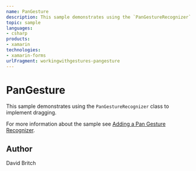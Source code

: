 ```yaml
---
name: PanGesture
description: This sample demonstrates using the `PanGestureRecognizer` class to implement dragging.  For more information about the sample see [Adding a Pan Ges...
topic: sample
languages:
- csharp
products:
- xamarin
technologies:
- xamarin-forms
urlFragment: workingwithgestures-pangesture
---
```

PanGesture
==========

This sample demonstrates using the `PanGestureRecognizer` class to implement dragging.

For more information about the sample see [Adding a Pan Gesture Recognizer](http://developer.xamarin.com/guides/xamarin-forms/user-interface/gestures/pan/).

Author
------

David Britch

